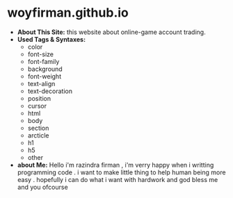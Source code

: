 # woyfirman.github.io
* **About This Site:**
this website about online-game account trading.
* **Used Tags & Syntaxes:**
  * color
  * font-size
  * font-family
  * background
  * font-weight
  * text-align
  * text-decoration
  * position
  * cursor
  * html
  * body
  * section
  * arcticle
  * h1
  * h5
  * other
* **about Me:** 
Hello i'm razindra firman , i'm verry happy when i writting programming code . i want to make little thing to help human being more easy .  hopefully i can do what i want with hardwork and god bless me and you ofcourse
